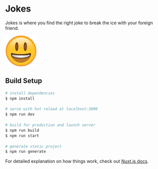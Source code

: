 # Jokes

Jokes is where you find the right joke to break the ice with your foreign friend.

<img src="static/icon.png" alt="Smille Face" width="100" height="100">

## Build Setup

```bash
# install dependencies
$ npm install

# serve with hot reload at localhost:3000
$ npm run dev

# build for production and launch server
$ npm run build
$ npm run start

# generate static project
$ npm run generate
```

For detailed explanation on how things work, check out [Nuxt.js docs](https://nuxtjs.org).
